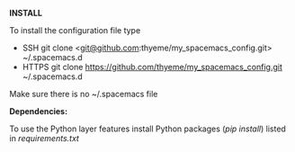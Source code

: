 **INSTALL**

To install the configuration file type

* SSH git clone <git@github.com:thyeme/my_spacemacs_config.git> ~/.spacemacs.d
* HTTPS git clone <https://github.com/thyeme/my_spacemacs_config.git> ~/.spacemacs.d

Make sure there is no ~/.spacemacs file

**Dependencies:**

To use the Python layer features install Python packages (*pip install*) listed in *requirements.txt*
